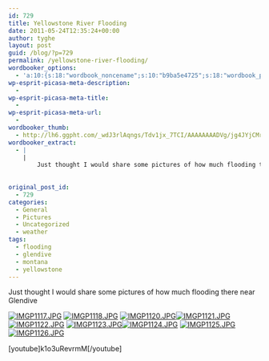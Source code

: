 ```yaml
---
id: 729
title: Yellowstone River Flooding
date: 2011-05-24T12:35:24+00:00
author: tyghe
layout: post
guid: /blog/?p=729
permalink: /yellowstone-river-flooding/
wordbooker_options:
  - 'a:10:{s:18:"wordbook_noncename";s:10:"b9ba5e4725";s:18:"wordbook_page_post";s:4:"-100";s:18:"wordbook_orandpage";s:1:"2";s:23:"wordbook_default_author";s:1:"2";s:23:"wordbook_extract_length";s:3:"256";s:19:"wordbook_actionlink";s:3:"300";s:26:"wordbooker_publish_default";s:2:"on";s:18:"wordbook_attribute";s:31:"Posted a new post on their blog";s:29:"wordbooker_status_update_text";s:35:": New blog post :  %title% - %link%";s:20:"wordbook_comment_get";s:2:"on";}'
wp-esprit-picasa-meta-description:
  - 
wp-esprit-picasa-meta-title:
  - 
wp-esprit-picasa-meta-url:
  - 
wordbooker_thumb:
  - http://lh6.ggpht.com/_wdJ3rlAqngs/Tdv1jx_7TCI/AAAAAAAADVg/jg4JYjCMrKc/s200/IMGP1117.JPG
wordbooker_extract:
  - |
    |
        Just thought I would share some pictures of how much flooding there near Glendive
        
              
original_post_id:
  - 729
categories:
  - General
  - Pictures
  - Uncategorized
  - weather
tags:
  - flooding
  - glendive
  - montana
  - yellowstone
---
```

Just thought I would share some pictures of how much flooding there near Glendive

<a rel="lightbox[729]" href="http://lh6.ggpht.com/_wdJ3rlAqngs/Tdv1jx_7TCI/AAAAAAAADVg/jg4JYjCMrKc/s800/IMGP1117.JPG"><img src="http://lh6.ggpht.com/_wdJ3rlAqngs/Tdv1jx_7TCI/AAAAAAAADVg/jg4JYjCMrKc/s200/IMGP1117.JPG" alt="IMGP1117.JPG" /></a> <a rel="lightbox[729]" href="http://lh5.ggpht.com/_wdJ3rlAqngs/Tdv1n726dwI/AAAAAAAADVk/53BvRxwiWi4/s800/IMGP1118.JPG"><img src="http://lh5.ggpht.com/_wdJ3rlAqngs/Tdv1n726dwI/AAAAAAAADVk/53BvRxwiWi4/s200/IMGP1118.JPG" alt="IMGP1118.JPG" /></a> <a rel="lightbox[729]" href="http://lh5.ggpht.com/_wdJ3rlAqngs/Tdv1quWHQcI/AAAAAAAADVo/gaparKH4Dfg/s800/IMGP1120.JPG"><img src="http://lh5.ggpht.com/_wdJ3rlAqngs/Tdv1quWHQcI/AAAAAAAADVo/gaparKH4Dfg/s200/IMGP1120.JPG" alt="IMGP1120.JPG" /></a><a rel="lightbox[729]" href="http://lh5.ggpht.com/_wdJ3rlAqngs/Tdv1tglHuiI/AAAAAAAADVs/qgL4As9U9GY/s800/IMGP1121.JPG"><img src="http://lh5.ggpht.com/_wdJ3rlAqngs/Tdv1tglHuiI/AAAAAAAADVs/qgL4As9U9GY/s200/IMGP1121.JPG" alt="IMGP1121.JPG" /></a> <a rel="lightbox[729]" href="http://lh3.ggpht.com/_wdJ3rlAqngs/Tdv1vWHuySI/AAAAAAAADVw/uxr7eJ9icJ0/s800/IMGP1122.JPG"><img src="http://lh3.ggpht.com/_wdJ3rlAqngs/Tdv1vWHuySI/AAAAAAAADVw/uxr7eJ9icJ0/s200/IMGP1122.JPG" alt="IMGP1122.JPG" /></a> <a rel="lightbox[729]" href="http://lh6.ggpht.com/_wdJ3rlAqngs/Tdv1xzBX_yI/AAAAAAAADV0/9a8Eg4-Y56k/s800/IMGP1123.JPG"><img src="http://lh6.ggpht.com/_wdJ3rlAqngs/Tdv1xzBX_yI/AAAAAAAADV0/9a8Eg4-Y56k/s200/IMGP1123.JPG" alt="IMGP1123.JPG" /></a><a rel="lightbox[729]" href="http://lh5.ggpht.com/_wdJ3rlAqngs/Tdv10HEVbKI/AAAAAAAADV4/3rUeDEgb2so/s800/IMGP1124.JPG"><img src="http://lh5.ggpht.com/_wdJ3rlAqngs/Tdv10HEVbKI/AAAAAAAADV4/3rUeDEgb2so/s200/IMGP1124.JPG" alt="IMGP1124.JPG" /></a> <a rel="lightbox[729]" href="http://lh6.ggpht.com/_wdJ3rlAqngs/Tdv13NT2X1I/AAAAAAAADV8/Js1fdfHMLTw/s800/IMGP1125.JPG"><img src="http://lh6.ggpht.com/_wdJ3rlAqngs/Tdv13NT2X1I/AAAAAAAADV8/Js1fdfHMLTw/s200/IMGP1125.JPG" alt="IMGP1125.JPG" /></a> <a rel="lightbox[729]" href="http://lh5.ggpht.com/_wdJ3rlAqngs/Tdv15djENSI/AAAAAAAADWA/jczr_cH3ExM/s800/IMGP1126.JPG"><img src="http://lh5.ggpht.com/_wdJ3rlAqngs/Tdv15djENSI/AAAAAAAADWA/jczr_cH3ExM/s200/IMGP1126.JPG" alt="IMGP1126.JPG" /></a>

[youtube]k1o3uRevrmM[/youtube]
